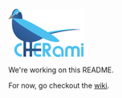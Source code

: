 ![Logo](web/images/header-logo.png)

We're working on this README.

For now, go checkout the [wiki](https://github.com/rtoal/cher-ami/wiki).
